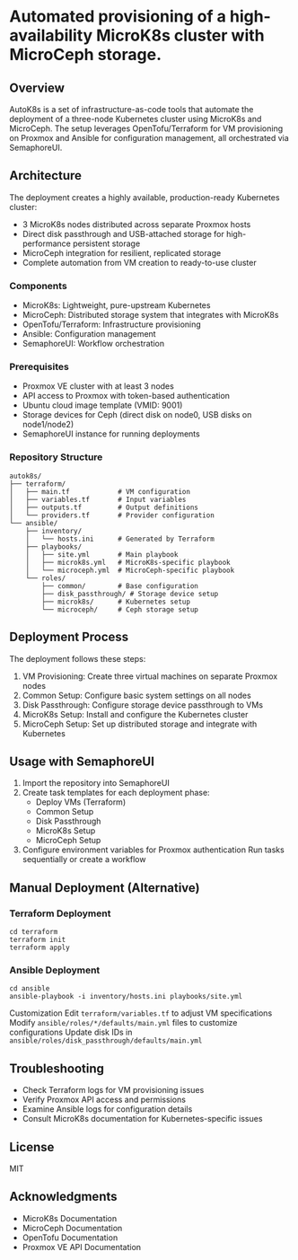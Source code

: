 # Automated provisioning of a high-availability MicroK8s cluster with MicroCeph storage.

## Overview
AutoK8s is a set of infrastructure-as-code tools that automate the deployment of a three-node Kubernetes cluster using MicroK8s and MicroCeph. The setup leverages OpenTofu/Terraform for VM provisioning on Proxmox and Ansible for configuration management, all orchestrated via SemaphoreUI.

## Architecture
The deployment creates a highly available, production-ready Kubernetes cluster:

- 3 MicroK8s nodes distributed across separate Proxmox hosts
- Direct disk passthrough and USB-attached storage for high-performance persistent storage
- MicroCeph integration for resilient, replicated storage
- Complete automation from VM creation to ready-to-use cluster

### Components
- MicroK8s: Lightweight, pure-upstream Kubernetes
- MicroCeph: Distributed storage system that integrates with MicroK8s
- OpenTofu/Terraform: Infrastructure provisioning
- Ansible: Configuration management
- SemaphoreUI: Workflow orchestration

### Prerequisites
- Proxmox VE cluster with at least 3 nodes
- API access to Proxmox with token-based authentication
- Ubuntu cloud image template (VMID: 9001)
- Storage devices for Ceph (direct disk on node0, USB disks on node1/node2)
- SemaphoreUI instance for running deployments

### Repository Structure

```
autok8s/
├── terraform/
│   ├── main.tf            # VM configuration
│   ├── variables.tf       # Input variables
│   ├── outputs.tf         # Output definitions
│   └── providers.tf       # Provider configuration
└── ansible/
    ├── inventory/
    │   └── hosts.ini      # Generated by Terraform
    ├── playbooks/
    │   ├── site.yml       # Main playbook
    │   ├── microk8s.yml   # MicroK8s-specific playbook
    │   └── microceph.yml  # MicroCeph-specific playbook
    └── roles/
        ├── common/        # Base configuration
        ├── disk_passthrough/ # Storage device setup
        ├── microk8s/      # Kubernetes setup
        └── microceph/     # Ceph storage setup
```
## Deployment Process
The deployment follows these steps:

1. VM Provisioning: Create three virtual machines on separate Proxmox nodes
2. Common Setup: Configure basic system settings on all nodes
3. Disk Passthrough: Configure storage device passthrough to VMs
4. MicroK8s Setup: Install and configure the Kubernetes cluster
5. MicroCeph Setup: Set up distributed storage and integrate with Kubernetes
## Usage with SemaphoreUI
1. Import the repository into SemaphoreUI
2. Create task templates for each deployment phase:
    - Deploy VMs (Terraform)
    - Common Setup
    - Disk Passthrough
    - MicroK8s Setup
    - MicroCeph Setup
3. Configure environment variables for Proxmox authentication
Run tasks sequentially or create a workflow
## Manual Deployment (Alternative)
### Terraform Deployment
```
cd terraform
terraform init
terraform apply
```
### Ansible Deployment
```
cd ansible
ansible-playbook -i inventory/hosts.ini playbooks/site.yml
```
Customization
Edit `terraform/variables.tf` to adjust VM specifications
Modify `ansible/roles/*/defaults/main.yml` files to customize configurations
Update disk IDs in `ansible/roles/disk_passthrough/defaults/main.yml`
## Troubleshooting
- Check Terraform logs for VM provisioning issues
- Verify Proxmox API access and permissions
- Examine Ansible logs for configuration details
- Consult MicroK8s documentation for Kubernetes-specific issues
## License
MIT

## Acknowledgments
 - MicroK8s Documentation
 - MicroCeph Documentation
 - OpenTofu Documentation
 - Proxmox VE API Documentation